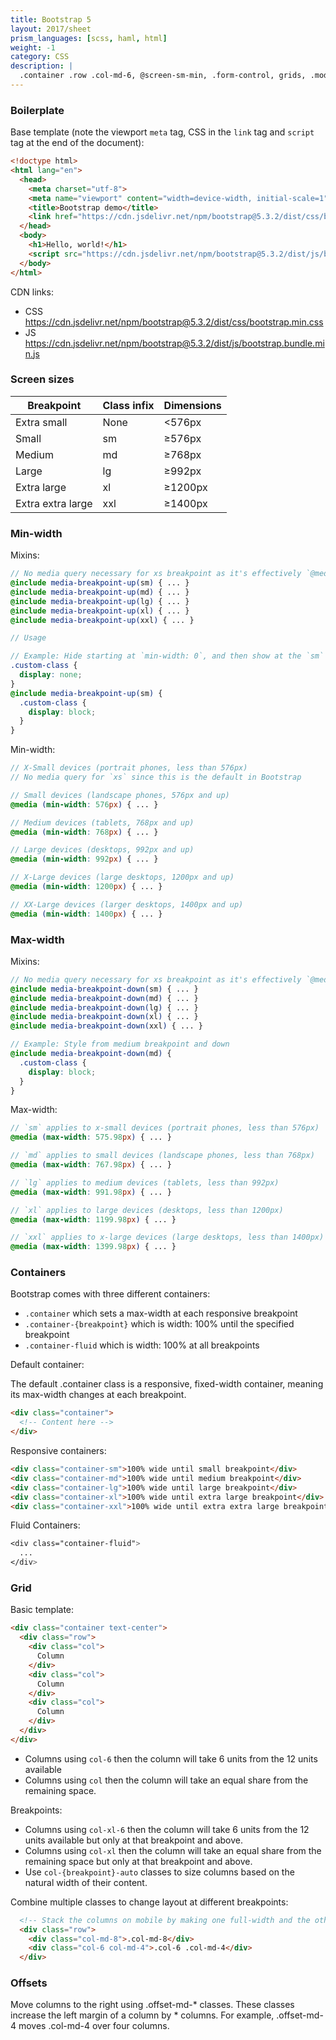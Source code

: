 ```yaml
---
title: Bootstrap 5
layout: 2017/sheet
prism_languages: [scss, haml, html]
weight: -1
category: CSS
description: |
  .container .row .col-md-6, @screen-sm-min, .form-control, grids, .modal-content, tooltips, and other Bootstrap 5 CSS examples.
---
```


### Boilerplate

Base template (note the viewport `meta` tag, CSS in the `link` tag and `script` tag at the end of the document):

```html
<!doctype html>
<html lang="en">
  <head>
    <meta charset="utf-8">
    <meta name="viewport" content="width=device-width, initial-scale=1">
    <title>Bootstrap demo</title>
    <link href="https://cdn.jsdelivr.net/npm/bootstrap@5.3.2/dist/css/bootstrap.min.css" rel="stylesheet" integrity="sha384-T3c6CoIi6uLrA9TneNEoa7RxnatzjcDSCmG1MXxSR1GAsXEV/Dwwykc2MPK8M2HN" crossorigin="anonymous">
  </head>
  <body>
    <h1>Hello, world!</h1>
    <script src="https://cdn.jsdelivr.net/npm/bootstrap@5.3.2/dist/js/bootstrap.bundle.min.js" integrity="sha384-C6RzsynM9kWDrMNeT87bh95OGNyZPhcTNXj1NW7RuBCsyN/o0jlpcV8Qyq46cDfL" crossorigin="anonymous"></script>
  </body>
</html>
```

CDN links:

* CSS 	https://cdn.jsdelivr.net/npm/bootstrap@5.3.2/dist/css/bootstrap.min.css
* JS 	https://cdn.jsdelivr.net/npm/bootstrap@5.3.2/dist/js/bootstrap.bundle.min.js

### Screen sizes

| Breakpoint |	Class infix 	| Dimensions |
| --- | --- | --- |
| Extra small | 	None |	<576px |
| Small |	sm |	≥576px |
| Medium |	md |	≥768px |
| Large |	lg |	≥992px |
| Extra large |	xl |	≥1200px |
| Extra extra large |	xxl |	≥1400px |

### Min-width

Mixins:

```scss
// No media query necessary for xs breakpoint as it's effectively `@media (min-width: 0) { ... }`
@include media-breakpoint-up(sm) { ... }
@include media-breakpoint-up(md) { ... }
@include media-breakpoint-up(lg) { ... }
@include media-breakpoint-up(xl) { ... }
@include media-breakpoint-up(xxl) { ... }

// Usage

// Example: Hide starting at `min-width: 0`, and then show at the `sm` breakpoint
.custom-class {
  display: none;
}
@include media-breakpoint-up(sm) {
  .custom-class {
    display: block;
  }
}
```

Min-width:

```scss
// X-Small devices (portrait phones, less than 576px)
// No media query for `xs` since this is the default in Bootstrap

// Small devices (landscape phones, 576px and up)
@media (min-width: 576px) { ... }

// Medium devices (tablets, 768px and up)
@media (min-width: 768px) { ... }

// Large devices (desktops, 992px and up)
@media (min-width: 992px) { ... }

// X-Large devices (large desktops, 1200px and up)
@media (min-width: 1200px) { ... }

// XX-Large devices (larger desktops, 1400px and up)
@media (min-width: 1400px) { ... }
```

### Max-width

Mixins:

```scss
// No media query necessary for xs breakpoint as it's effectively `@media (max-width: 0) { ... }`
@include media-breakpoint-down(sm) { ... }
@include media-breakpoint-down(md) { ... }
@include media-breakpoint-down(lg) { ... }
@include media-breakpoint-down(xl) { ... }
@include media-breakpoint-down(xxl) { ... }

// Example: Style from medium breakpoint and down
@include media-breakpoint-down(md) {
  .custom-class {
    display: block;
  }
}
```

Max-width:

```scss
// `sm` applies to x-small devices (portrait phones, less than 576px)
@media (max-width: 575.98px) { ... }

// `md` applies to small devices (landscape phones, less than 768px)
@media (max-width: 767.98px) { ... }

// `lg` applies to medium devices (tablets, less than 992px)
@media (max-width: 991.98px) { ... }

// `xl` applies to large devices (desktops, less than 1200px)
@media (max-width: 1199.98px) { ... }

// `xxl` applies to x-large devices (large desktops, less than 1400px)
@media (max-width: 1399.98px) { ... }
```

### Containers

Bootstrap comes with three different containers:

* `.container` which sets a max-width at each responsive breakpoint
* `.container-{breakpoint}` which is width: 100% until the specified breakpoint
* `.container-fluid` which is width: 100% at all breakpoints

Default container:

The default .container class is a responsive, fixed-width container, meaning its max-width changes at each breakpoint.

```html
<div class="container">
  <!-- Content here -->
</div>
```

Responsive containers:

```html
<div class="container-sm">100% wide until small breakpoint</div>
<div class="container-md">100% wide until medium breakpoint</div>
<div class="container-lg">100% wide until large breakpoint</div>
<div class="container-xl">100% wide until extra large breakpoint</div>
<div class="container-xxl">100% wide until extra extra large breakpoint</div>
```

Fluid Containers:

```scss
<div class="container-fluid">
  ...
</div>
```

### Grid

Basic template:

```html
<div class="container text-center">
  <div class="row">
    <div class="col">
      Column
    </div>
    <div class="col">
      Column
    </div>
    <div class="col">
      Column
    </div>
  </div>
</div>
```

* Columns using `col-6` then the column will take 6 units from the 12 units available
* Columns using `col` then the column will take an equal share from the remaining space.

Breakpoints:

* Columns using `col-xl-6` then the column will take 6 units from the 12 units available but only at that breakpoint and above.
* Columns using `col-xl` then the column will take an equal share from the remaining space but only at that breakpoint and above.
* Use `col-{breakpoint}-auto` classes to size columns based on the natural width of their content.

Combine multiple classes to change layout at different breakpoints:

```html
  <!-- Stack the columns on mobile by making one full-width and the other half-width -->
  <div class="row">
    <div class="col-md-8">.col-md-8</div>
    <div class="col-6 col-md-4">.col-6 .col-md-4</div>
  </div>
```

### Offsets

Move columns to the right using .offset-md-* classes. These classes increase the left margin of a column by * columns. For example, .offset-md-4 moves .col-md-4 over four columns.

